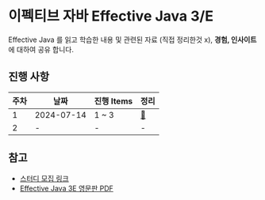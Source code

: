 # 이펙티브 자바 Effective Java 3/E

Effective Java 를 읽고 학습한 내용 및 관련된 자료 (직접 정리한것 x), **경험, 인사이트**에 대하여 공유 합니다.

## 진행 사항

| 주차 | 날짜         | 진행 Items | 정리                      |
|----|------------|----------|-------------------------|
| 1  | 2024-07-14 | 1 ~ 3    | [📄](progress/week1.md) |
| 2  | -          | -        | -                       |

## 참고

- [스터디 모집 링크](https://www.inflearn.com/studies/1305486/이펙티브-자바-스터디-모집-item-1-item-38)
- [Effective Java 3E 영문판 PDF](https://kea.nu/files/textbooks/new/Effective%20Java%20%282017%2C%20Addison-Wesley%29.pdf)
